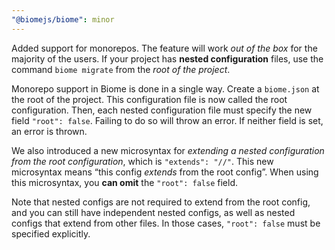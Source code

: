 ```yaml
---
"@biomejs/biome": minor
---
```


Added support for monorepos. The feature will work *out of the box* for the majority of the users. If your project
has **nested configuration** files, use the command `biome migrate` from the *root of the project*.

Monorepo support in Biome is done in a single way. Create a `biome.json` at the root of the project. This configuration
file is now called the root configuration. Then, each nested configuration file must specify the new field `"root": false`. Failing to do so will throw an error. If neither field is set, an error is thrown.

We also introduced a new microsyntax for *extending a nested configuration from the root configuration*, which is `"extends": "//"`. This new microsyntax means “this config _extends_ from the root config”. When using this microsyntax, you **can omit** the `"root": false` field.

Note that nested configs are not required to extend from the root config, and you can still have independent nested configs, as well as nested configs that extend from other files. In those cases, `"root": false` must be specified explicitly.
